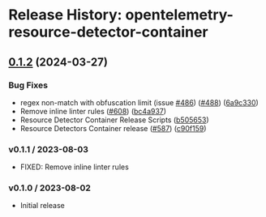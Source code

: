 # Release History: opentelemetry-resource-detector-container

## [0.1.2](https://github.com/Shopify/opentelemetry-ruby-contrib/compare/opentelemetry-resource-detector-container-v0.1.1...opentelemetry-resource-detector-container/v0.1.2) (2024-03-27)


### Bug Fixes

* regex non-match with obfuscation limit (issue [#486](https://github.com/Shopify/opentelemetry-ruby-contrib/issues/486)) ([#488](https://github.com/Shopify/opentelemetry-ruby-contrib/issues/488)) ([6a9c330](https://github.com/Shopify/opentelemetry-ruby-contrib/commit/6a9c33088c6c9f39b2bc30247a3ed825553c07d4))
* Remove inline linter rules ([#608](https://github.com/Shopify/opentelemetry-ruby-contrib/issues/608)) ([bc4a937](https://github.com/Shopify/opentelemetry-ruby-contrib/commit/bc4a937ed2a0d1898f0f19ae45a2b3a0ef9a067c))
* Resource Detector Container Release Scripts ([b505653](https://github.com/Shopify/opentelemetry-ruby-contrib/commit/b505653eae67de8d6446049810be344e8118318b))
* Resource Detectors Container release ([#587](https://github.com/Shopify/opentelemetry-ruby-contrib/issues/587)) ([c90f159](https://github.com/Shopify/opentelemetry-ruby-contrib/commit/c90f15911e97642617ddafaf6d502a11ea2c842a))

### v0.1.1 / 2023-08-03

* FIXED: Remove inline linter rules

### v0.1.0 / 2023-08-02

* Initial release
